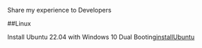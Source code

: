 Share my experience to Developers

##Linux

Install Ubuntu 22.04 with Windows 10 Dual Booting[installUbuntu]

[//]:#
	[installUbuntu]: <https://sedna99.github.io/>
